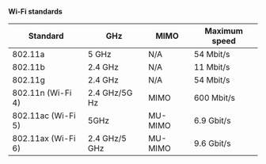**Wi-Fi standards**

|Standard   |GHz   |MIMO   | Maximum speed  |
|------------ | ------------ | ------------ | ------------ |
|802.11a    |5 GHz   |N/A   |54 Mbit/s   |
|802.11b   |2.4 GHz   |N/A   |11 Mbit/s   |
|802.11g   |2.4 GHz   |N/A   |54 Mbit/s   |
|802.11n (Wi-Fi 4)   |2.4 GHz/5G Hz   |MIMO   |600 Mbit/s   |
|802.11ac (Wi-Fi 5)  |5GHz   |MU-MIMO   |6.9 Gbit/s   |
|802.11ax (Wi-Fi 6)   |2.4 GHz/5 GHz   |MU-MIMO   |9.6 Gbit/s   |
